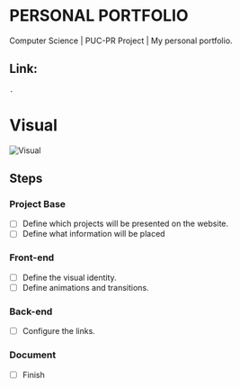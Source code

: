 # PERSONAL PORTFOLIO

Computer Science | PUC-PR
Project | My personal portfolio.


## Link: 
```
.
```

# Visual
<img src="" alt="Visual">

## Steps

### Project Base 

- [ ] Define which projects will be presented on the website.
- [ ] Define what information will be placed

### Front-end 

- [ ] Define the visual identity.
- [ ] Define animations and transitions.

### Back-end 

- [ ] Configure the links.

### Document 

- [ ] Finish 
